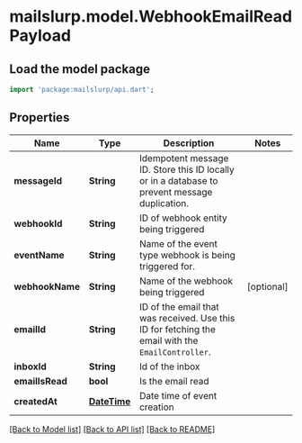 # mailslurp.model.WebhookEmailReadPayload

## Load the model package
```dart
import 'package:mailslurp/api.dart';
```

## Properties
Name | Type | Description | Notes
------------ | ------------- | ------------- | -------------
**messageId** | **String** | Idempotent message ID. Store this ID locally or in a database to prevent message duplication. | 
**webhookId** | **String** | ID of webhook entity being triggered | 
**eventName** | **String** | Name of the event type webhook is being triggered for. | 
**webhookName** | **String** | Name of the webhook being triggered | [optional] 
**emailId** | **String** | ID of the email that was received. Use this ID for fetching the email with the `EmailController`. | 
**inboxId** | **String** | Id of the inbox | 
**emailIsRead** | **bool** | Is the email read | 
**createdAt** | [**DateTime**](DateTime) | Date time of event creation | 

[[Back to Model list]](../README#documentation-for-models) [[Back to API list]](../README#documentation-for-api-endpoints) [[Back to README]](../README)


